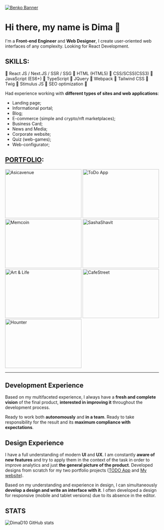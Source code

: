 [![Benko Banner](https://github.com/DimaD10/DimaD10/assets/94060040/b0bd3a95-eb06-4c38-811e-8abd879466c8)](https://cv-page-xi.vercel.app/)

# Hi there, my name is Dima 👋

I'm a **Front-end Engineer** and **Web Designer**, I create user-oriented web interfaces of any complexity. Looking for React Development.


## SKILLS:
 📌 React JS / Next.JS / SSR / SSG
 📌 HTML (HTML5) 
 📌 CSS/SCSS(CSS3) 
 📌 JavaScript (ES6+) 
 📌 TypeScript
 📌 JQuery
 📌 Webpack
 📌 Tailwind CSS
 📌 Twig
 📌 Stimulus JS
 📌 SEO optimization 📌

Had experience working with **different types of sites and web applications**:
- Landing page;
- Informational portal;
- Blog;
- E-commerce (simple and crypto/nft marketplaces);
- Business Card;
- News and Media;
- Corporate website;
- Quiz (web-games);
- Web-configurator;

## [PORTFOLIO](https://benko-cv.vercel.app/portfolio):

[<img src="https://github.com/benko-dev/benko-dev/assets/164163671/7098e773-52ad-4eef-8873-8325f1c85444" alt="Asicavenue" width="250" height="160">](https://benko-dev.github.io/Asicavenue/)
[<img src="https://github.com/benko-dev/benko-dev/assets/164163671/bf1b4c4a-f168-4e6b-88b6-97371b4f8583" alt="ToDo App" width="250" height="160">](https://to-do-app-lovat-eight.vercel.app/)
[<img src="https://github.com/benko-dev/benko-dev/assets/164163671/abe699fa-2a63-494d-ab39-830b645135d0" alt="Memcoin" width="250" height="160">](https://benko-dev.github.io/Memcoin/)
[<img src="https://github.com/benko-dev/benko-dev/assets/164163671/854e0a6b-0d8a-4389-8b8d-77b8d21773aa" alt="SashaShavit" width="250" height="160">](https://benko-dev.github.io/SashaShavit/)
[<img src="https://github.com/benko-dev/benko-dev/assets/164163671/58f0591e-0b18-44be-aa49-d07b64e84757" alt="Art & Life" width="250" height="160">](https://benko-dev.github.io/Art-Life/)
[<img src="https://github.com/benko-dev/benko-dev/assets/164163671/a9910ae3-0621-4801-b970-fb8483e4790f" alt="CafeStreet" width="250" height="160">](https://benko-dev.github.io/CafeStreet/)
[<img src="https://github.com/benko-dev/benko-dev/assets/164163671/251e5aa8-cd75-45c2-9a23-d855a1d8370f" alt="Hounter" width="250" height="160">](https://benko-dev.github.io/Hounter/)

---

## Development Experience
  Based on my multifaceted experience, I always have a **fresh and complete vision** of the final product, **interested in improving it** throughout the development process.
  
  Ready to work both **autonomously** and **in a team**. Ready to take responsibility for the result and its **maximum compliance with expectations**.

## Design Experience
  I have a full understanding of modern **UI** and **UX**. I am constantly **aware of new features** and try to apply them in the context of the task in order to improve analytics and just **the general picture of the product**. Developed designs from scratch for my two portfolio projects ([TODO App](https://to-do-app-lovat-eight.vercel.app/) and [My website](https://benko-cv.vercel.app/)). 
  
  Based on my understanding and experience in design, I can simultaneously **develop a design and write an interface with it**. I often developed a design for responsive (mobile and tablet versions) due to its absence in the editor.

## STATS
![DimaD10 GitHub stats](https://github-readme-stats.vercel.app/api?username=DimaD10&show_icons=true&theme=github_dark)
